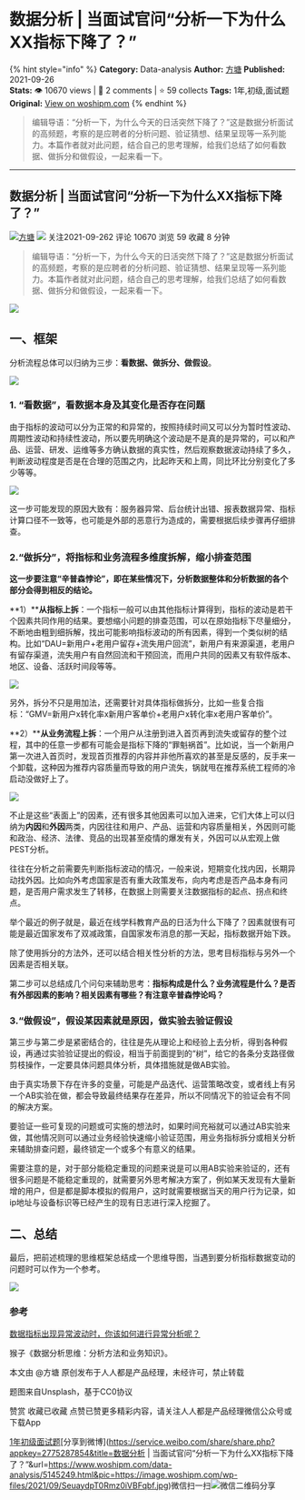 # 数据分析 | 当面试官问“分析一下为什么XX指标下降了？”
{% hint style="info" %}
**Category:** Data-analysis
**Author:** [方塘](https://www.woshipm.com/u/1040191)
**Published:** 2021-09-26  
**Stats:** 👁️ 10670 views | 💬 2 comments | ⭐ 59 collects
**Tags:** 1年,初级,面试题
**Original:** [View on woshipm.com](https://www.woshipm.com/data-analysis/5145249.html)
{% endhint %}
> 编辑导语：“分析一下，为什么今天的日活突然下降了？”这是数据分析面试的高频题，考察的是应聘者的分析问题、验证猜想、结果呈现等一系列能力。本篇作者就对此问题，结合自己的思考理解，给我们总结了如何看数据、做拆分和做假设，一起来看一下。

---

## 数据分析 | 当面试官问“分析一下为什么XX指标下降了？”

[![](https://image.woshipm.com/wp-files/2021/09/PMVbPwwRFmVsDroPgeYA.jpg!/both/72x72)](https://www.woshipm.com/u/1040191)[方塘](https://www.woshipm.com/u/1040191) ![](https://static.woshipm.com/tag/1101_1@2x.png) 关注2021-09-262 评论 10670 浏览 59 收藏 8 分钟

> 编辑导语：“分析一下，为什么今天的日活突然下降了？”这是数据分析面试的高频题，考察的是应聘者的分析问题、验证猜想、结果呈现等一系列能力。本篇作者就对此问题，结合自己的思考理解，给我们总结了如何看数据、做拆分和做假设，一起来看一下。

![](https://image.woshipm.com/wp-files/2021/09/SeuaydpT0Rmz0iVBFqbf.jpg)

## 一、框架

分析流程总体可以归纳为三步：**看数据、做拆分、做假设**。

![](https://image.woshipm.com/wp-files/2021/09/ascy0hRPyo8Yl63mnWgg.png)

### 1\. “看数据”，看数据本身及其变化是否存在问题

由于指标的波动可以分为正常的和异常的，按照持续时间又可以分为暂时性波动、周期性波动和持续性波动，所以要先明确这个波动是不是真的是异常的，可以和产品、运营、研发、运维等多方确认数据的真实性，然后观察数据波动持续了多久，判断波动程度是否是在合理的范围之内，比起昨天和上周，同比环比分别变化了多少等等。

![](https://image.woshipm.com/wp-files/2021/09/UM5hizFdolWMPeJKd17I.png)

这一步可能发现的原因大致有：服务器异常、后台统计出错、报表数据异常、指标计算口径不一致等，也可能是外部的恶意行为造成的，需要根据后续步骤再仔细排查。

### 2.“做拆分”，将指标和业务流程多维度拆解，缩小排查范围

**这一步要注意“辛普森悖论”，即在某些情况下，分析数据整体和分析数据的各个部分会得到相反的结论。**

**1）****从指标上拆**：一个指标一般可以由其他指标计算得到，指标的波动是若干个因素共同作用的结果。要想缩小问题的排查范围，可以在原始指标下尽量细分，不断地由粗到细拆解，找出可能影响指标波动的所有因素，得到一个类似树的结构。比如“DAU=新用户+老用户留存+流失用户回流”，新用户有来源渠道，老用户有留存渠道，流失用户有自然回流和干预回流，而用户共同的因素又有软件版本、地区、设备、活跃时间段等等。

![](https://image.woshipm.com/wp-files/2021/09/YJREgEE2tPURCFvZVMzh.png)

另外，拆分不只是用加法，还需要针对具体指标做拆分，比如一些复合指标：“GMV=新用户x转化率x新用户客单价+老用户x转化率x老用户客单价”。

**2）****从业务流程上拆**：一个用户从注册到进入首页再到流失或留存的整个过程，其中的任意一步都有可能会是指标下降的“罪魁祸首”。比如说，当一个新用户第一次进入首页时，发现首页推荐的内容并非他所喜欢的甚至是反感的，反手来一个卸载，这种因为推荐内容质量而导致的用户流失，锅就甩在推荐系统工程师的冷启动没做好上了。

![](https://image.woshipm.com/wp-files/2021/09/kAZrGAJZNo2tmNz9Rqyy.png)

不止是这些“表面上”的因素，还有很多其他因素可以加入进来，它们大体上可以归纳为**内因**和**外因**两类，内因往往和用户、产品、运营和内容质量相关，外因则可能和政治、经济、法律、竞品的出现甚至疫情的爆发有关，外因可以从宏观上做PEST分析。

往往在分析之前需要先判断指标波动的情况，一般来说，短期变化找内因，长期异动找外因。比如向外考虑国家是否有重大政策发布，向内考虑是否产品本身有问题，是否用户需求发生了转移，在数据上则需要关注数据指标的起点、拐点和终点。

举个最近的例子就是，最近在线学科教育产品的日活为什么下降了？因素就很有可能是最近国家发布了双减政策，自国家发布消息的那一天起，指标数据开始下跌。

除了使用拆分的方法外，还可以结合相关性分析的方法，思考目标指标与另外一个因素是否相关联。

第二步可以总结成几个问句来辅助思考：**指标构成是什么？业务流程是什么？是否有外部因素的影响？相关因素有哪些？有注意辛普森悖论吗？**

### 3.“做假设”，假设某因素就是原因，做实验去验证假设

第三步与第二步是紧密结合的，往往是先从理论上和经验上去分析，得到各种假设，再通过实验验证提出的假设，相当于前面提到的“树”，给它的各条分支路径做剪枝操作，一定要具体问题具体分析，具体措施就是做AB实验。

由于真实场景下存在许多的变量，可能是产品迭代、运营策略改变，或者线上有另一个AB实验在做，都会导致最终结果存在差异，所以不同情况下的验证会有不同的解决方案。

要验证一些可复现的问题或可实施的想法时，如果时间充裕就可以通过AB实验来做，其他情况则可以通过业务经验快速缩小验证范围，用业务指标拆分或相关分析来辅助排查问题，最终锁定一个或多个有意义的结果。

需要注意的是，对于部分能稳定重现的问题来说是可以用AB实验来验证的，还有很多问题是不能稳定重现的，就需要另外思考解决方案了，例如某天发现有大量新增的用户，但是都是脚本模拟的假用户，这时就需要根据当天的用户行为记录，如ip地址与设备标识等已经产生的现有日志进行深入挖掘了。

## 二、总结

最后，把前述梳理的思维框架总结成一个思维导图，当遇到要分析指标数据变动的问题时可以作为一个参考。

![](https://image.woshipm.com/wp-files/2021/09/tRxX6cRJOyEP8AYdZ1ml.png)

### 参考

[数据指标出现异常波动时，你该如何进行异常分析呢？](http://www.woshipm.com/data-analysis/3747507.html)

猴子《数据分析思维：分析方法和业务知识》。

本文由 @方塘 原创发布于人人都是产品经理，未经许可，禁止转载

题图来自Unsplash，基于CC0协议

赞赏 收藏已收藏 点赞已赞更多精彩内容，请关注人人都是产品经理微信公众号或下载App

[1年](https://www.woshipm.com/tag/1%e5%b9%b4)[初级](https://www.woshipm.com/tag/%e5%88%9d%e7%ba%a7)[面试题](https://www.woshipm.com/tag/%e9%9d%a2%e8%af%95%e9%a2%98)[分享到微博](https://service.weibo.com/share/share.php?appkey=2775287854&title=数据分析 | 当面试官问“分析一下为什么XX指标下降了？”&url=https://www.woshipm.com/data-analysis/5145249.html&pic=https://image.woshipm.com/wp-files/2021/09/SeuaydpT0Rmz0iVBFqbf.jpg)微信扫一扫![微信二维码](https://api.pwmqr.com/qrcode/create/?url=https://www.woshipm.com/data-analysis/5145249.html)分享